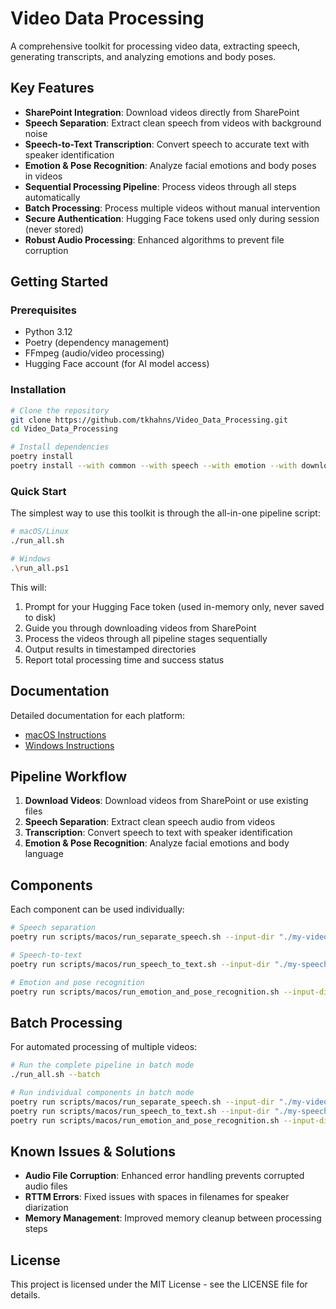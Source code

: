 # Video Data Processing

A comprehensive toolkit for processing video data, extracting speech, generating transcripts, and analyzing emotions and body poses.

## Key Features

- **SharePoint Integration**: Download videos directly from SharePoint
- **Speech Separation**: Extract clean speech from videos with background noise
- **Speech-to-Text Transcription**: Convert speech to accurate text with speaker identification
- **Emotion & Pose Recognition**: Analyze facial emotions and body poses in videos
- **Sequential Processing Pipeline**: Process videos through all steps automatically
- **Batch Processing**: Process multiple videos without manual intervention
- **Secure Authentication**: Hugging Face tokens used only during session (never stored)
- **Robust Audio Processing**: Enhanced algorithms to prevent file corruption

## Getting Started

### Prerequisites

- Python 3.12
- Poetry (dependency management)
- FFmpeg (audio/video processing)
- Hugging Face account (for AI model access)

### Installation

```bash
# Clone the repository
git clone https://github.com/tkhahns/Video_Data_Processing.git
cd Video_Data_Processing

# Install dependencies
poetry install
poetry install --with common --with speech --with emotion --with download
```

### Quick Start

The simplest way to use this toolkit is through the all-in-one pipeline script:

```bash
# macOS/Linux
./run_all.sh

# Windows
.\run_all.ps1
```

This will:
1. Prompt for your Hugging Face token (used in-memory only, never saved to disk)
2. Guide you through downloading videos from SharePoint
3. Process the videos through all pipeline stages sequentially
4. Output results in timestamped directories
5. Report total processing time and success status

## Documentation

Detailed documentation for each platform:

- [macOS Instructions](docs/macos_instructions.md)
- [Windows Instructions](docs/windows_instructions.md)

## Pipeline Workflow

1. **Download Videos**: Download videos from SharePoint or use existing files
2. **Speech Separation**: Extract clean speech audio from videos
3. **Transcription**: Convert speech to text with speaker identification
4. **Emotion & Pose Recognition**: Analyze facial emotions and body language

## Components

Each component can be used individually:

```bash
# Speech separation
poetry run scripts/macos/run_separate_speech.sh --input-dir "./my-videos"

# Speech-to-text
poetry run scripts/macos/run_speech_to_text.sh --input-dir "./my-speech"

# Emotion and pose recognition
poetry run scripts/macos/run_emotion_and_pose_recognition.sh --input-dir "./my-videos"
```

## Batch Processing

For automated processing of multiple videos:

```bash
# Run the complete pipeline in batch mode
./run_all.sh --batch

# Run individual components in batch mode
poetry run scripts/macos/run_separate_speech.sh --input-dir "./my-videos" --batch
poetry run scripts/macos/run_speech_to_text.sh --input-dir "./my-speech" --batch
poetry run scripts/macos/run_emotion_and_pose_recognition.sh --input-dir "./my-videos" --batch
```

## Known Issues & Solutions

- **Audio File Corruption**: Enhanced error handling prevents corrupted audio files
- **RTTM Errors**: Fixed issues with spaces in filenames for speaker diarization
- **Memory Management**: Improved memory cleanup between processing steps

## License

This project is licensed under the MIT License - see the LICENSE file for details.
